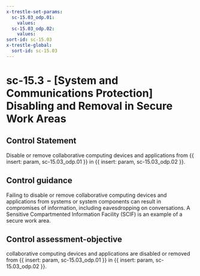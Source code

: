 ```yaml
---
x-trestle-set-params:
  sc-15.03_odp.01:
    values:
  sc-15.03_odp.02:
    values:
sort-id: sc-15.03
x-trestle-global:
  sort-id: sc-15.03
---
```


# sc-15.3 - \[System and Communications Protection\] Disabling and Removal in Secure Work Areas

## Control Statement

Disable or remove collaborative computing devices and applications from {{ insert: param, sc-15.03_odp.01 }} in {{ insert: param, sc-15.03_odp.02 }}.

## Control guidance

Failing to disable or remove collaborative computing devices and applications from systems or system components can result in compromises of information, including eavesdropping on conversations. A Sensitive Compartmented Information Facility (SCIF) is an example of a secure work area.

## Control assessment-objective

collaborative computing devices and applications are disabled or removed from {{ insert: param, sc-15.03_odp.01 }} in {{ insert: param, sc-15.03_odp.02 }}.
